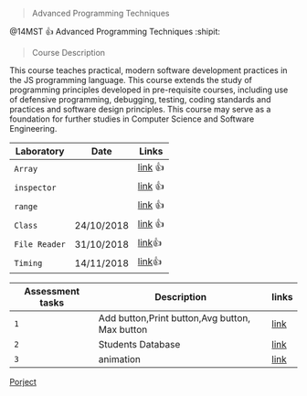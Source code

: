 > Advanced Programming Techniques

@14MST :+1: Advanced Programming Techniques :shipit:

 > Course Description

This course teaches practical, modern software development practices in the JS programming language. This course extends the study of programming principles developed in pre-requisite courses, including use of defensive programming, debugging, testing, coding standards and practices and software design principles. This course may serve as a foundation for further studies in Computer Science and Software Engineering. 




| Laboratory |Date| Links |
| --- | --- |----|
| `Array` | | [link](https://abderrhmanabdellatif.github.io/advanced-programing-Homeworks/Lab/Array%20Demo%20.html)  :+1:|
| `inspector` ||[link](https://abderrhmanabdellatif.github.io/advanced-programing-Homeworks/Lab/work/inspector.html) :+1: |
| `range` ||[link](https://abderrhmanabdellatif.github.io/advanced-programing-Homeworks/Lab/work/range.png) :+1: |
|`Class`|24/10/2018|[link](https://abderrhmanabdellatif.github.io/advanced-programing-Homeworks/Lab/BLM305-master/work/index.html) :+1: |
|`File Reader`|31/10/2018|[link](https://abderrhmanabdellatif.github.io/advanced-programing-Homeworks/Lab/Filereader.html):+1: |
|`Timing`|14/11/2018|[link](https://abderrhmanabdellatif.github.io/advanced-programing-Homeworks/Lab/cw7/exam/Timing.html):+1: |



| Assessment tasks| Description |links |
| --- | --- | --- |
| `1` | Add button,Print button,Avg button, Max button  |  [link](https://abderrhmanabdellatif.github.io/advanced-programing-Homeworks/Homeworks/Add%20course.html)|
|`2`|Students Database |[link](https://abderrhmanabdellatif.github.io/advanced-programing-Homeworks/Lab/HomeWorks/Databesa.html)|
|`3`|animation|[link](https://abderrhmanabdellatif.github.io/advanced-programing-Homeworks/Homeworks/HW3/index.html)|            





[Porject](https://abderrhmanabdellatif.github.io/advanced-programing-Homeworks/JS/sss/stu.html)
